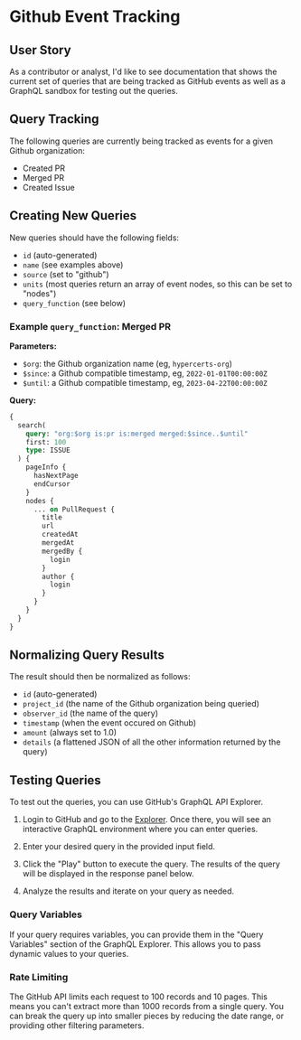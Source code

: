 # Github Event Tracking

## User Story

As a contributor or analyst, I'd like to see documentation that shows the current set of queries that are being tracked as GitHub events as well as a GraphQL sandbox for testing out the queries.

## Query Tracking

The following queries are currently being tracked as events for a given Github organization:

- Created PR
- Merged PR
- Created Issue

## Creating New Queries

New queries should have the following fields:

- `id` (auto-generated)
- `name` (see examples above)
- `source` (set to "github")
- `units` (most queries return an array of event nodes, so this can be set to "nodes")
- `query_function` (see below)

### Example `query_function`: Merged PR

**Parameters:**

- `$org`: the Github organization name (eg, `hypercerts-org`)
- `$since`: a Github compatible timestamp, eg, `2022-01-01T00:00:00Z`
- `$until`: a Github compatible timestamp, eg, `2023-04-22T00:00:00Z`

**Query:**

```graphql
{
  search(
    query: "org:$org is:pr is:merged merged:$since..$until"
    first: 100
    type: ISSUE
  ) {
    pageInfo {
      hasNextPage
      endCursor
    }
    nodes {
      ... on PullRequest {
        title
        url
        createdAt
        mergedAt
        mergedBy {
          login
        }
        author {
          login
        }
      }
    }
  }
}
```
## Normalizing Query Results

The result should then be normalized as follows:

 - `id` (auto-generated)
 - `project_id` (the name of the Github organization being queried)
 - `observer_id` (the name of the query)
 - `timestamp` (when the event occured on Github)
 - `amount` (always set to 1.0)
 - `details` (a flattened JSON of all the other information returned by the query)


## Testing Queries

To test out the queries, you can use GitHub's GraphQL API Explorer.

1. Login to GitHub and go to the [Explorer](https://docs.github.com/en/graphql/overview/explorer). Once there, you will see an interactive GraphQL environment where you can enter queries.

2. Enter your desired query in the provided input field.

3. Click the "Play" button to execute the query. The results of the query will be displayed in the response panel below.

4. Analyze the results and iterate on your query as needed.

### Query Variables

If your query requires variables, you can provide them in the "Query Variables" section of the GraphQL Explorer. This allows you to pass dynamic values to your queries.

### Rate Limiting

The GitHub API limits each request to 100 records and 10 pages. This means you can't extract more than 1000 records from a single query. You can break the query up into smaller pieces by reducing the date range, or providing other filtering parameters.
